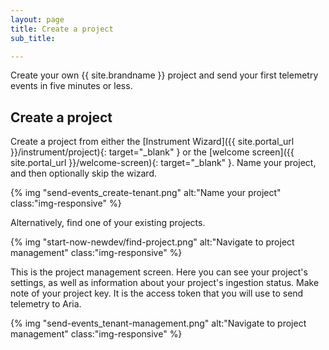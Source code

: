 ```yaml
---
layout: page
title: Create a project
sub_title:

---
```


Create your own {{ site.brandname }} project and send your first telemetry events in five minutes or less.

## Create a project

Create a project from either the [Instrument Wizard]({{ site.portal_url }}/instrument/project){: target="_blank" } or the [welcome screen]({{ site.portal_url }}/welcome-screen){: target="_blank" }. Name your project, and then optionally skip the wizard.

{% img "send-events_create-tenant.png" alt:"Name your project" class:"img-responsive" %}

Alternatively, find one of your existing projects.

{% img "start-now-newdev/find-project.png" alt:"Navigate to project management" class:"img-responsive" %}

This is the project management screen. Here you can see your project's settings, as well as information about your project's ingestion status. Make note of your project key. It is the access token that you will use to send telemetry to Aria.

{% img "send-events_tenant-management.png" alt:"Navigate to project management" class:"img-responsive" %}
